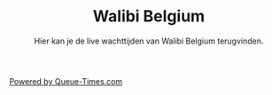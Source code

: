 ﻿---
permalink: /walibi_belgium
title: Walibi Belgium
subtitle: Hier kan je de live wachttijden van Walibi Belgium terugvinden.
sitemap: true
published: true
layout: page
---

<html>
<head>
<script id="Cookiebot" src="https://consent.cookiebot.com/uc.js" data-cbid="c28446f3-a71f-463a-aa45-61d022871281" data-blockingmode="auto" type="text/javascript"></script>

<!-- Google tag (gtag.js) -->
<script async src="https://www.googletagmanager.com/gtag/js?id=G-2VNWEQRXBG"></script>
<script>
  window.dataLayer = window.dataLayer || [];
  function gtag(){dataLayer.push(arguments);}
  gtag('js', new Date());

  gtag('config', 'G-2VNWEQRXBG');
</script>

</head>

<body>
<div id="queue-times">
</div>
<script src="walibi_be.js"></script>
<p><a href="https://www.queue-times.com" target="_blank">Powered by Queue-Times.com</a></p>

</body>
</html>
